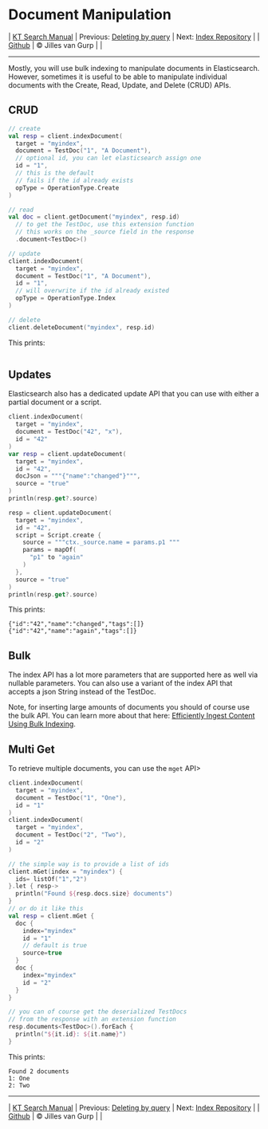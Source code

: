 # Document Manipulation 

| [KT Search Manual](README.md) | Previous: [Deleting by query](DeleteByQuery.md) | Next: [Index Repository](IndexRepository.md) |
| [Github](https://github.com/jillesvangurp/kt-search) | &copy; Jilles van Gurp |  |

---                

Mostly, you will use bulk indexing to manipulate documents in Elasticsearch. However, 
sometimes it is useful to be able to manipulate individual documents with the 
Create, Read, Update, and Delete (CRUD) APIs.

## CRUD

```kotlin
// create
val resp = client.indexDocument(
  target = "myindex",
  document = TestDoc("1", "A Document"),
  // optional id, you can let elasticsearch assign one
  id = "1",
  // this is the default
  // fails if the id already exists
  opType = OperationType.Create
)

// read
val doc = client.getDocument("myindex", resp.id)
  // to get the TestDoc, use this extension function
  // this works on the _source field in the response
  .document<TestDoc>()

// update
client.indexDocument(
  target = "myindex",
  document = TestDoc("1", "A Document"),
  id = "1",
  // will overwrite if the id already existed
  opType = OperationType.Index
)

// delete
client.deleteDocument("myindex", resp.id)
```

This prints:
 
 ```
 
 ```

## Updates

Elasticsearch also has a dedicated update API that you can use with either a partial document or a script.

```kotlin
client.indexDocument(
  target = "myindex",
  document = TestDoc("42", "x"),
  id = "42"
)
var resp = client.updateDocument(
  target = "myindex",
  id = "42",
  docJson = """{"name":"changed"}""",
  source = "true"
)
println(resp.get?.source)

resp = client.updateDocument(
  target = "myindex",
  id = "42",
  script = Script.create {
    source = """ctx._source.name = params.p1 """
    params = mapOf(
      "p1" to "again"
    )
  },
  source = "true"
)
println(resp.get?.source)

```

This prints:
 
 ```
 {"id":"42","name":"changed","tags":[]}
{"id":"42","name":"again","tags":[]}

 ```

## Bulk

The index API has a lot more parameters that are supported here as well
via nullable parameters. You can also use a variant of the index API
that accepts a json String instead of the TestDoc.

Note, for inserting large amounts of documents you should of course use the bulk API. 
You can learn more about that here: [Efficiently Ingest Content Using Bulk Indexing](BulkIndexing.md).               

## Multi Get

To retrieve multiple documents, you can use the `mget` API>

```kotlin
client.indexDocument(
  target = "myindex",
  document = TestDoc("1", "One"),
  id = "1"
)
client.indexDocument(
  target = "myindex",
  document = TestDoc("2", "Two"),
  id = "2"
)

// the simple way is to provide a list of ids
client.mGet(index = "myindex") {
  ids= listOf("1","2")
}.let { resp->
  println("Found ${resp.docs.size} documents")
}
// or do it like this
val resp = client.mGet {
  doc {
    index="myindex"
    id = "1"
    // default is true
    source=true
  }
  doc {
    index="myindex"
    id = "2"
  }
}

// you can of course get the deserialized TestDocs
// from the response with an extension function
resp.documents<TestDoc>().forEach {
  println("${it.id}: ${it.name}")
}
```

This prints:
 
 ```
 Found 2 documents
1: One
2: Two

 ```



---

| [KT Search Manual](README.md) | Previous: [Deleting by query](DeleteByQuery.md) | Next: [Index Repository](IndexRepository.md) |
| [Github](https://github.com/jillesvangurp/kt-search) | &copy; Jilles van Gurp |  |